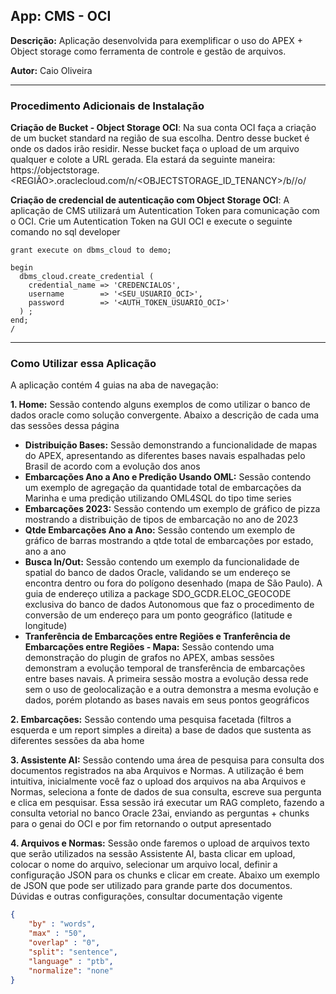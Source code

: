 ## **App: CMS - OCI**
**Descrição:** Aplicação desenvolvida para exemplificar o uso do APEX + Object storage como ferramenta de controle e gestão de arquivos.

**Autor:** Caio Oliveira  

---

### **Procedimento Adicionais de Instalação**

**Criação de Bucket - Object Storage OCI**: Na sua conta OCI faça a criação de um bucket standard na região de sua escolha. Dentro desse bucket é onde os dados irão residir. Nesse bucket faça o upload de um arquivo qualquer e colote a URL gerada. Ela estará da seguinte maneira: https://objectstorage.<REGIÃO>.oraclecloud.com/n/<OBJECTSTORAGE_ID_TENANCY>/b/<SEUBUCKET>/o/

**Criação de credencial de autenticação com Object Storage OCI**: A aplicação de CMS utilizará um Autentication Token para comunicação com o OCI. Crie um Autentication Token na GUI OCI e execute o seguinte comando no sql developer

```
grant execute on dbms_cloud to demo;

begin
  dbms_cloud.create_credential (
    credential_name => 'CREDENCIALOS',
    username        => '<SEU_USUARIO_OCI>',
    password        => '<AUTH_TOKEN_USUARIO_OCI>'
  ) ;
end;
/

```

---

### **Como Utilizar essa Aplicação**

A aplicação contém 4 guias na aba de navegação:

**1. Home:** Sessão contendo alguns exemplos de como utilizar o banco de dados oracle como solução convergente. Abaixo a descrição de cada uma das sessões dessa página
  * **Distribuição Bases:** Sessão demonstrando a funcionalidade de mapas do APEX, apresentando as diferentes bases navais espalhadas pelo Brasil de acordo com a evolução dos anos
  * **Embarcações Ano a Ano e Predição Usando OML:** Sessão contendo um exemplo de agregação da quantidade total de embarcações da Marinha e uma predição utilizando OML4SQL do tipo time series
  * **Embarcações 2023:** Sessão contendo um exemplo de gráfico de pizza mostrando a distribuição de tipos de embarcação no ano de 2023
  * **Qtde Embarcações Ano a Ano:** Sessão contendo um exemplo de gráfico de barras mostrando a qtde total de embarcações por estado, ano a ano
  * **Busca In/Out:** Sessão contendo um exemplo da funcionalidade de spatial do banco de dados Oracle, validando se um endereço se encontra dentro ou fora do polígono desenhado (mapa de São Paulo). A guia de endereço utiliza a package SDO_GCDR.ELOC_GEOCODE exclusiva do banco de dados Autonomous que faz o procedimento de conversão de um endereço para um ponto geográfico (latitude e longitude)
  * **Tranferência de Embarcações entre Regiões e Tranferência de Embarcações entre Regiões - Mapa:** Sessão contendo uma demonstração do plugin de grafos no APEX, ambas sessões demonstram a evolução temporal de transferência de embarcações entre bases navais. A primeira sessão mostra a evolução dessa rede sem o uso de geolocalização e a outra demonstra a mesma evolução e dados, porém plotando as bases navais em seus pontos geográficos

**2. Embarcações:** Sessão contendo uma pesquisa facetada (filtros a esquerda e um report simples a direita) a base de dados que sustenta as diferentes sessões da aba home

**3. Assistente AI:** Sessão contendo uma área de pesquisa para consulta dos documentos registrados na aba Arquivos e Normas. A utilização é bem intuitiva, inicialmente você faz o upload dos arquivos na aba Arquivos e Normas, seleciona a fonte de dados de sua consulta, escreve sua pergunta e clica em pesquisar. Essa sessão irá executar um RAG completo, fazendo a consulta vetorial no banco Oracle 23ai, enviando as perguntas + chunks para o genai do OCI e por fim retornando o output apresentado

**4. Arquivos e Normas:** Sessão onde faremos o upload de arquivos texto que serão utilizados na sessão Assistente AI, basta clicar em upload, colocar o nome do arquivo, selecionar um arquivo local, definir a configuração JSON para os chunks e clicar em create. Abaixo um exemplo de JSON que pode ser utilizado para grande parte dos documentos. Dúvidas e outras configurações, consultar documentação vigente
```json
{
    "by" : "words",
    "max" : "50",
    "overlap" : "0",
    "split": "sentence",
    "language" : "ptb",
    "normalize": "none"
}
```